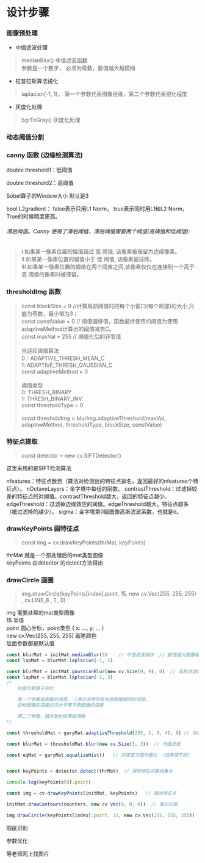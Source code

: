 # 设计步骤

### 图像预处理

- 中值滤波处理
>  medianBlur() 中值滤波函数<br/>
   参数是一个数字， 必须为奇数，数值越大越模糊<br/>

- 拉普拉斯算法锐化
>laplacian(-1, 1)， 第一个参数代表图像层级，第二个参数代表锐化程度

- 灰度化处理
> bgrToGray() 灰度化处理

### 动态阈值分割


### canny 函数  (边缘检测算法)

double threshold1：低阈值

double threshold2：高阈值

Sobel算子的Window大小 默认是3

bool L2gradient： false表示只用L1 Norm， true表示同时用L1和L2 Norm， True的时候精度更高。

###### 滞后阈值。Canny 使用了滞后阈值，滞后阈值需要两个阈值(高阈值和低阈值):

>Ⅰ.如果某一像素位置的幅值超过 高 阈值, 该像素被保留为边缘像素。<br/>
Ⅱ.如果某一像素位置的幅值小于 低 阈值, 该像素被排除。<br/>
Ⅲ.如果某一像素位置的幅值在两个阈值之间,该像素仅仅在连接到一个高于 高 阈值的像素时被保留。<br/>


### thresholdImg 函数

>    const blockSize = 9   //计算局部阈值时的每个小窗口(每个局部)的大小,只能为奇数，最小值为3；<br/>
     const constValue = 0  // 阈值偏移值，函数最终使用的阈值为使用adaptiveMethod计算出的阈值减去C。<br/>
     const maxVal = 255    // 阈值化后的非零值<br/>
    <br/>
     自适应阈值算法<br/>
     0：ADAPTIVE_THRESH_MEAN_C<br/>
     1: ADAPTIVE_THRESH_GAUSSIAN_C<br/>
     const adaptiveMethod = 0<br/>
    <br/>
     阈值类型<br/>
     0: THRESH_BINARY<br/>
     1: THRESH_BINARY_INV<br/>
     const thresholdType = 0<br/>
    <br/>
     const  thresholdImg = blurImg.adaptiveThreshold(maxVal, adaptiveMethod, thresholdType, blockSize, constValue)<br/>



### 特征点提取
> const detector = new cv.SIFTDetector()

这里采用的是SIFT检测算法<br/>

nfeatures：特征点数目（算法对检测出的特征点排名，返回最好的nfeatures个特征点）。
nOctaveLayers：金字塔中每组的层数。
contrastThreshold：过滤掉较差的特征点的对阈值。contrastThreshold越大，返回的特征点越少。
edgeThreshold：过滤掉边缘效应的阈值。edgeThreshold越大，特征点越多（被过滤掉的越少）。
sigma：金字塔第0层图像高斯滤波系数，也就是σ。

### drawKeyPoints 画特征点
> const img = cv.drawKeyPoints(thrMat, keyPoints)

thrMat      就是一个预处理后的mat类型图像<br/>
keyPoints   由detector 的detect方法得出<br/>

### drawCircle 画圈
>img.drawCircle(keyPoints[index].point, 15, new cv.Vec(255, 255, 255) , cv.LINE_8 , 1 , 0)

img    需要处理的mat类型图像 <br/>
15     半径<br/>
point  圆心坐标，point类型 { x: ..., y: ... } <br/>
new cv.Vec(255, 255, 255)  画笔颜色<br/>
后面参数都是默认值


````js
const blurMat = initMat.medianBlur(3)    // 中值滤波操作  // 数值越大图像越模糊  中值滤波是一种典型的低通滤波器，主要目的是在去除噪声的同时能够保护图像边缘。
const lapMat = blurMat.laplacian(-1, 5)

const blurMat = initMat.gaussianBlur(new cv.Size(9, 9), 0)  // 高斯滤波操作
const lapMat = blurMat.laplacian(-1, 3)
/*
	拉普拉斯算子锐化

	第一个参数是图像的深度，-1表示采用的是与原图像相同的深度。
	目标图像的深度必须大于等于原图像的深度

	第二个参数，越大锐化结果越清晰
*/

const thresholdMat = garyMat.adaptiveThreshold(255, 1, 0, 49, 0) // 动态阈值分割

const blurMat = thresholdMat.blur(new cv.Size(3, 3))  // 均值滤波

const eqMat = garyMat.equalizeHist()   // 灰度直方图均衡化 （效果很不好）


const keyPoints = detector.detect(thrMat)  // 得到特征点数组集合

console.log(keyPoints[0].point)

const img = cv.drawKeyPoints(initMat, keyPoints)   // 画出特征点

initMat.drawContours(counters, new cv.Vec(0, 0, 0))  // 画出轮廓

img.drawCircle(keyPoints[index].point, 15, new cv.Vec(255, 255, 255))
````


瑕疵识别

参数优化

等老师网上找图片
